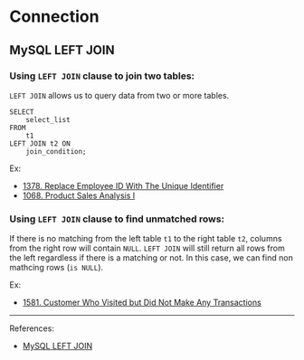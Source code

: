 # Connection

## MySQL LEFT JOIN

### Using `LEFT JOIN` clause to join two tables:

`LEFT JOIN` allows us to query data from two or more tables.

```MYSQL
SELECT 
    select_list
FROM
    t1
LEFT JOIN t2 ON 
    join_condition;
```

Ex: 
- [1378. Replace Employee ID With The Unique Identifier](https://leetcode.cn/problems/replace-employee-id-with-the-unique-identifier/description/?envType=study-plan-v2&envId=sql-free-50)
- [1068. Product Sales Analysis I](https://leetcode.cn/problems/product-sales-analysis-i/description/?envType=study-plan-v2&envId=sql-free-50)


### Using `LEFT JOIN` clause to find unmatched rows:

If there is no matching from the left table `t1` to the right table `t2`, columns from the right row will contain `NULL`. `LEFT JOIN` will still return all rows from the left regardless if there is a matching or not. In this case, we can find non mathcing rows (`is NULL`).

Ex:
- [1581. Customer Who Visited but Did Not Make Any Transactions](https://leetcode.cn/problems/customer-who-visited-but-did-not-make-any-transactions/description/?envType=study-plan-v2&envId=sql-free-50)

---

References: 
- [MySQL LEFT JOIN](https://www.mysqltutorial.org/mysql-left-join.aspx)